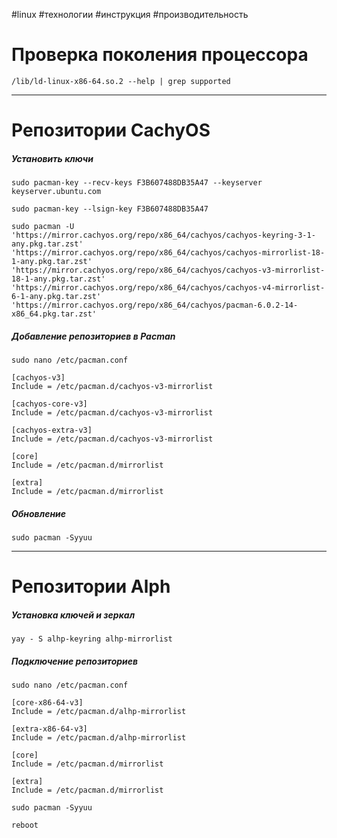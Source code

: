 #linux #технологии #инструкция #производительность 
# Проверка поколения процессора 

```
/lib/ld-linux-x86-64.so.2 --help | grep supported
```
---
# Репозитории CachyOS
##### Установить ключи
```
sudo pacman-key --recv-keys F3B607488DB35A47 --keyserver keyserver.ubuntu.com

sudo pacman-key --lsign-key F3B607488DB35A47

sudo pacman -U 'https://mirror.cachyos.org/repo/x86_64/cachyos/cachyos-keyring-3-1-any.pkg.tar.zst' 'https://mirror.cachyos.org/repo/x86_64/cachyos/cachyos-mirrorlist-18-1-any.pkg.tar.zst' 'https://mirror.cachyos.org/repo/x86_64/cachyos/cachyos-v3-mirrorlist-18-1-any.pkg.tar.zst' 'https://mirror.cachyos.org/repo/x86_64/cachyos/cachyos-v4-mirrorlist-6-1-any.pkg.tar.zst' 'https://mirror.cachyos.org/repo/x86_64/cachyos/pacman-6.0.2-14-x86_64.pkg.tar.zst'
```
##### Добавление репозиториев в Pacman
```
sudo nano /etc/pacman.conf

[cachyos-v3]
Include = /etc/pacman.d/cachyos-v3-mirrorlist

[cachyos-core-v3]
Include = /etc/pacman.d/cachyos-v3-mirrorlist

[cachyos-extra-v3]
Include = /etc/pacman.d/cachyos-v3-mirrorlist

[core]
Include = /etc/pacman.d/mirrorlist

[extra]
Include = /etc/pacman.d/mirrorlist
```
##### Обновление
```
sudo pacman -Syyuu
```
---
# Репозитории Alph
##### Установка ключей и зеркал
```
yay - S alhp-keyring alhp-mirrorlist
```
##### Подключение репозиториев
```
sudo nano /etc/pacman.conf

[core-x86-64-v3]
Include = /etc/pacman.d/alhp-mirrorlist

[extra-x86-64-v3]
Include = /etc/pacman.d/alhp-mirrorlist

[core]
Include = /etc/pacman.d/mirrorlist

[extra]
Include = /etc/pacman.d/mirrorlist

sudo pacman -Syyuu

reboot
```